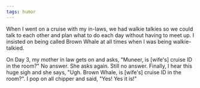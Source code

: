 ```yaml
---
tags: humor
---
```


When I went on a cruise with my in-laws, we had walkie talkies so we could talk to each other and plan what to do each day without having to meet up. I insisted on being called Brown Whale at all times when I was being walkie-talkied.

On Day 3, my mother in law gets on and asks, "Muneer, is [wife's] cruise ID in the room?" No answer. She asks again. Still no answer. Finally, I hear this huge sigh and she says, "Ugh. Brown Whale, is [wife's] cruise ID in the room?". I pop on all chipper and said, "Yes! Yes it is!"